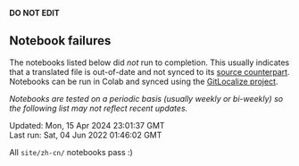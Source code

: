 __DO NOT EDIT__

## Notebook failures

The notebooks listed below did *not* run to completion. This usually indicates
that a translated file is out-of-date and not synced to its
[source counterpart](../en-snapshot/). Notebooks can be run in Colab and synced
using the [GitLocalize project](https://gitlocalize.com/tensorflow/docs-l10n).

*Notebooks are tested on a periodic basis (usually weekly or bi-weekly) so the
following list may not reflect recent updates.*

Updated: Mon, 15 Apr 2024 23:01:37 GMT<br/>
Last run: Sat, 04 Jun 2022 01:46:02 GMT

All <code>site/zh-cn/</code> notebooks pass :)


